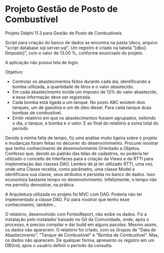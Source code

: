 # Projeto Gestão de Posto de Combustível
Projeto Delphi 11.3 para Gestão de Posto de Combustíveis

Script para criação do banco de dados se encontra na pasta \docs, arquivo "script database sql server.sql".
Um registro é criado na tabela "[dbo].[Imposto]", com o valor de 13.00 %, conforme enunciado do projeto.

A aplicação não possui tela de login.

Objetivo:
- Controlar os abastecimentos feitos durante cada dia, identificando a bomba utilizada, a quantidade de litros e o valor abastecido.
- Em cada abastecimento incide um imposto de 13% do valor abastecido, e essa informação deve ser registrada.
- Cada bomba está ligada a um tanque. No posto ABC existem dois tanques, um de gasolina e um de óleo diesel. Para cada tanque duas bombas de combustível.
- Emitir relatório em que os abastecimentos fossem agrupados, exibindo o dia, o tanque, a bomba e o valor. E ao final do relatório a soma total do período

Devido à minha falta de tempo, fiz uma análise muito ligeira sobre o projeto e mudanças foram feitas no decorrer do desenvolvimento.
Procurei mostrar que tenho conhecimento de desenvolvimento Orientado a Objetos.
Confesso que, devido ao padrão das telas de cadastros, eu poderia ter utilizado o conceito de Interfaces para a criação da Views e de RTTI para implemetação das classes DAO. Lembro de já ter utilizado RTTI, uma vez, onde uma Classe recebia, como parâmetro, uma classe Model e identificava sua classe, seus atributos e persistia no banco de dados. Isso economiza bastante tempo no desenvolvimento. Infelizmente, o tempo não me permitiu demostrar, na prática.


A Arquitetura utilizada no projeto foi MVC com DAO.
Poderia não ter implementado a classe DAO. Fiz para mostrar que tenho esse conhecimento, também...

O relatório, desenvolvido com FortesReport, não exibe os dados. Fiz a instalação pelo instalador baixado no Git da Comunidade, onde, após o processo, é preciso compilar e dar build em alguns pacotes.
Mesmo assim, os dados não aparecem.
O relatório foi criado, com os Grupos de "Data de Abastecimento", "Tanque de Combustível" e "Bomba de Combustível". Mas, os dados não aparecem.
De qualquer forma, apresento os registro em um DBGrid, após o usuário definir o período da consulta.
